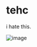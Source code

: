 # tehc
i hate this.

![image](https://user-images.githubusercontent.com/30705254/128744951-da2efa72-dd75-4278-842d-1766c362be32.png)
